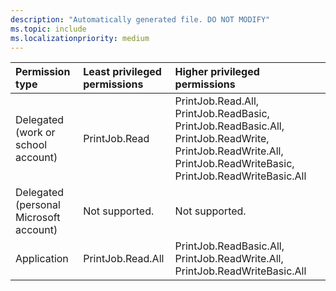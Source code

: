 ```yaml
---
description: "Automatically generated file. DO NOT MODIFY"
ms.topic: include
ms.localizationpriority: medium
---
```


|Permission type|Least privileged permissions|Higher privileged permissions|
|:---|:---|:---|
|Delegated (work or school account)|PrintJob.Read|PrintJob.Read.All, PrintJob.ReadBasic, PrintJob.ReadBasic.All, PrintJob.ReadWrite, PrintJob.ReadWrite.All, PrintJob.ReadWriteBasic, PrintJob.ReadWriteBasic.All|
|Delegated (personal Microsoft account)|Not supported.|Not supported.|
|Application|PrintJob.Read.All|PrintJob.ReadBasic.All, PrintJob.ReadWrite.All, PrintJob.ReadWriteBasic.All|

